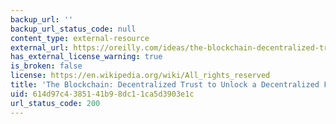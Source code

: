 ```yaml
---
backup_url: ''
backup_url_status_code: null
content_type: external-resource
external_url: https://oreilly.com/ideas/the-blockchain-decentralized-trust-to-unlock-a-decentralized-future
has_external_license_warning: true
is_broken: false
license: https://en.wikipedia.org/wiki/All_rights_reserved
title: 'The Blockchain: Decentralized Trust to Unlock a Decentralized Future'
uid: 614d97c4-3851-41b9-8dc1-1ca5d3903e1c
url_status_code: 200
---
```

